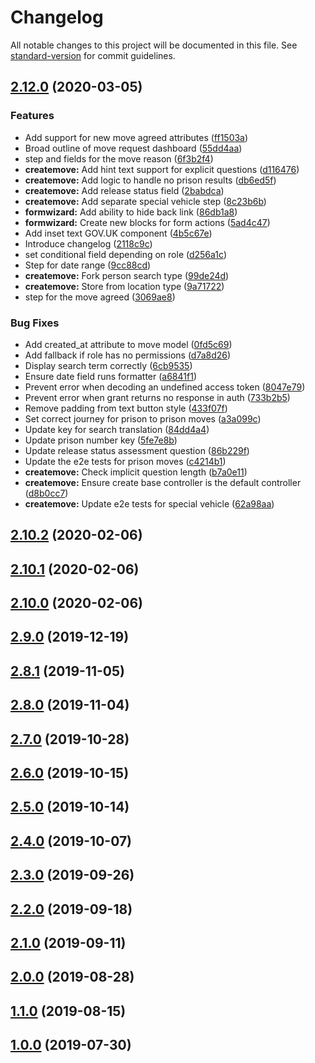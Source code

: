 # Changelog

All notable changes to this project will be documented in this file. See [standard-version](https://github.com/conventional-changelog/standard-version) for commit guidelines.

## [2.12.0](https://github.com/ministryofjustice/hmpps-book-secure-move-frontend/compare/v2.11.0...v2.12.0) (2020-03-05)


### Features

* Add support for new move agreed attributes ([ff1503a](https://github.com/ministryofjustice/hmpps-book-secure-move-frontend/commit/ff1503ad584c73b3614c69e3ac2d0313fb71d6ca))
* Broad outline of move request dashboard ([55dd4aa](https://github.com/ministryofjustice/hmpps-book-secure-move-frontend/commit/55dd4aa2959f54ed0b406d0170bf3fbab5dceb95))
* step and fields for the move reason ([6f3b2f4](https://github.com/ministryofjustice/hmpps-book-secure-move-frontend/commit/6f3b2f42fdd0797d4e2b1366e5a714cec2d90950))
* **createmove:** Add hint text support for explicit questions ([d116476](https://github.com/ministryofjustice/hmpps-book-secure-move-frontend/commit/d116476604c9965f0d6f2ecc7d75e36a6aae9a26))
* **createmove:** Add logic to handle no prison results ([db6ed5f](https://github.com/ministryofjustice/hmpps-book-secure-move-frontend/commit/db6ed5fead5f02666f67828d076b04bc1d68df04))
* **createmove:** Add release status field ([2babdca](https://github.com/ministryofjustice/hmpps-book-secure-move-frontend/commit/2babdcaa0a6ff7c94db422c555e57d3da52c7308))
* **createmove:** Add separate special vehicle step ([8c23b6b](https://github.com/ministryofjustice/hmpps-book-secure-move-frontend/commit/8c23b6bc89ba6d4ea1490f2232c07b9eba557f6b))
* **formwizard:** Add ability to hide back link ([86db1a8](https://github.com/ministryofjustice/hmpps-book-secure-move-frontend/commit/86db1a8276c2a6a9a431288f27feca9e5beaff63))
* **formwizard:** Create new blocks for form actions ([5ad4c47](https://github.com/ministryofjustice/hmpps-book-secure-move-frontend/commit/5ad4c47f0548ebbf0e78c8ace5e63caa22a36079))
* Add inset text GOV.UK component ([4b5c67e](https://github.com/ministryofjustice/hmpps-book-secure-move-frontend/commit/4b5c67ef3e2f143279e8b2f6577899e5ee3eaa53))
* Introduce changelog ([2118c9c](https://github.com/ministryofjustice/hmpps-book-secure-move-frontend/commit/2118c9c14fbf05c0bf75eb902970273611b43f09))
* set conditional field depending on role ([d256a1c](https://github.com/ministryofjustice/hmpps-book-secure-move-frontend/commit/d256a1ce6df8fa049c8d67765ed7ba97df9e728a))
* Step for date range ([9cc88cd](https://github.com/ministryofjustice/hmpps-book-secure-move-frontend/commit/9cc88cd4fc271277ba8e1b864343c58c6b037b5a))
* **createmove:** Fork person search type ([99de24d](https://github.com/ministryofjustice/hmpps-book-secure-move-frontend/commit/99de24dbf85930d646fdb1d228ffe3f4da1a4fd2))
* **createmove:** Store from location type ([9a71722](https://github.com/ministryofjustice/hmpps-book-secure-move-frontend/commit/9a7172282339385285711e2f542dd741da7f6149))
* step for the move agreed ([3069ae8](https://github.com/ministryofjustice/hmpps-book-secure-move-frontend/commit/3069ae853c5f06b42512b1af8a9ffad1a2c4b14d))


### Bug Fixes

* Add created_at attribute to move model ([0fd5c69](https://github.com/ministryofjustice/hmpps-book-secure-move-frontend/commit/0fd5c698374a472d39c6892f8d0db65cd5b44b64))
* Add fallback if role has no permissions ([d7a8d26](https://github.com/ministryofjustice/hmpps-book-secure-move-frontend/commit/d7a8d262d3c86230475af699d9725d40f5284182))
* Display search term correctly ([6cb9535](https://github.com/ministryofjustice/hmpps-book-secure-move-frontend/commit/6cb95353ea1f481ed2a82c51c6d6ee1e0553f2fa))
* Ensure date field runs formatter ([a6841f1](https://github.com/ministryofjustice/hmpps-book-secure-move-frontend/commit/a6841f18efe57a87296672b292f1656b09a1add3))
* Prevent error when decoding an undefined access token ([8047e79](https://github.com/ministryofjustice/hmpps-book-secure-move-frontend/commit/8047e79277f52f0111c2f4c5d0999e4dc97b7407))
* Prevent error when grant returns no response in auth ([733b2b5](https://github.com/ministryofjustice/hmpps-book-secure-move-frontend/commit/733b2b5f59d4d0953025a52971137d91485195ed))
* Remove padding from text button style ([433f07f](https://github.com/ministryofjustice/hmpps-book-secure-move-frontend/commit/433f07f208ce1ba59d8908dff47bf40f4d3e2f81))
* Set correct journey for prison to prison moves ([a3a099c](https://github.com/ministryofjustice/hmpps-book-secure-move-frontend/commit/a3a099c5c031952b0041dfc9b300c15ce7067f02))
* Update key for search translation ([84dd4a4](https://github.com/ministryofjustice/hmpps-book-secure-move-frontend/commit/84dd4a48657ac22f21d1fc8ecce04d4c553ceb9a))
* Update prison number key ([5fe7e8b](https://github.com/ministryofjustice/hmpps-book-secure-move-frontend/commit/5fe7e8b009a64d3310dfe45b0716558df399ed0a))
* Update release status assessment question ([86b229f](https://github.com/ministryofjustice/hmpps-book-secure-move-frontend/commit/86b229f8536169c9bbcede234ad921c574d4c95e))
* Update the e2e tests for prison moves ([c4214b1](https://github.com/ministryofjustice/hmpps-book-secure-move-frontend/commit/c4214b19fc26fe42d90a06ea67ff0833c8df96ad))
* **createmove:** Check implicit question length ([b7a0e11](https://github.com/ministryofjustice/hmpps-book-secure-move-frontend/commit/b7a0e11c70acc23de7d0f48d21f6b88fe8b893aa))
* **createmove:** Ensure create base controller is the default controller ([d8b0cc7](https://github.com/ministryofjustice/hmpps-book-secure-move-frontend/commit/d8b0cc7a45f8e791bc25cdc8bdb434077a116d5c))
* **createmove:** Update e2e tests for special vehicle ([62a98aa](https://github.com/ministryofjustice/hmpps-book-secure-move-frontend/commit/62a98aae6b2e612b9573d5985b37eb4b6967cb8b))

## [2.10.2](https://github.com/ministryofjustice/hmpps-book-secure-move-frontend/compare/v2.10.1...v2.10.2) (2020-02-06)

## [2.10.1](https://github.com/ministryofjustice/hmpps-book-secure-move-frontend/compare/v2.10.0...v2.10.1) (2020-02-06)

## [2.10.0](https://github.com/ministryofjustice/hmpps-book-secure-move-frontend/compare/v2.9.0...v2.10.0) (2020-02-06)

## [2.9.0](https://github.com/ministryofjustice/hmpps-book-secure-move-frontend/compare/v2.8.1...v2.9.0) (2019-12-19)

## [2.8.1](https://github.com/ministryofjustice/hmpps-book-secure-move-frontend/compare/v2.8.0...v2.8.1) (2019-11-05)

## [2.8.0](https://github.com/ministryofjustice/hmpps-book-secure-move-frontend/compare/v2.7.0...v2.8.0) (2019-11-04)

## [2.7.0](https://github.com/ministryofjustice/hmpps-book-secure-move-frontend/compare/v2.6.0...v2.7.0) (2019-10-28)

## [2.6.0](https://github.com/ministryofjustice/hmpps-book-secure-move-frontend/compare/v2.5.0...v2.6.0) (2019-10-15)

## [2.5.0](https://github.com/ministryofjustice/hmpps-book-secure-move-frontend/compare/v2.4.0...v2.5.0) (2019-10-14)

## [2.4.0](https://github.com/ministryofjustice/hmpps-book-secure-move-frontend/compare/v2.3.0...v2.4.0) (2019-10-07)

## [2.3.0](https://github.com/ministryofjustice/hmpps-book-secure-move-frontend/compare/v2.2.0...v2.3.0) (2019-09-26)

## [2.2.0](https://github.com/ministryofjustice/hmpps-book-secure-move-frontend/compare/v2.1.0...v2.2.0) (2019-09-18)

## [2.1.0](https://github.com/ministryofjustice/hmpps-book-secure-move-frontend/compare/v2.0.0...v2.1.0) (2019-09-11)

## [2.0.0](https://github.com/ministryofjustice/hmpps-book-secure-move-frontend/compare/v1.1.1...v2.0.0) (2019-08-28)

## [1.1.0](https://github.com/ministryofjustice/hmpps-book-secure-move-frontend/compare/v1.0.0...v1.1.0) (2019-08-15)

## [1.0.0](https://github.com/ministryofjustice/hmpps-book-secure-move-frontend/releases/tag/v1.0.0) (2019-07-30)
